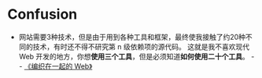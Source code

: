 # Confusion

* 网站需要3种技术，但是由于用到各种工具和框架，最终使我接触了约20种不同的技术，有时还不得不研究第 n 级依赖项的源代码。
这就是我不喜欢现代 Web 开发的地方，你想**使用三个工具**，但是必须知道**如何使用二十个工具**。
-- [《编织在一起的 Web》](https://css-tricks.com/weaved-webs/)

